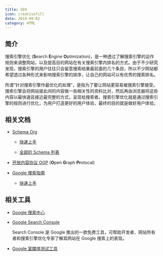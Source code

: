 ```yaml
---
title: SEO
icon: creativefill
date: 2019-09-02
category: HTML
---
```


## 简介

搜索引擎优化 (**S**earch **E**ngine **O**ptimization)，是一种透过了解搜索引擎的运作规则来调整网站，以及提高目的网站在有关搜索引擎内排名的方式。由于不少研究发现，搜索引擎的用户往往只会留意搜索结果最前面的几个条目，所以不少网站都希望透过各种形式来影响搜索引擎的排序，让自己的网站可以有优秀的搜索排名。

所谓“针对搜索引擎作最优化的处理”，是指为了要让网站更容易被搜索引擎接受。搜索引擎会将网站彼此间的内容做一些相关性的资料比对，然后再由浏览器将这些内容以最快速且接近最完整的方式，呈现给搜索者。搜索引擎优化就是通过搜索引擎的规则进行优化，为用户打造更好的用户体验，最终的目的就是做好用户体验。

## 相关文档

- [Schema Org](https://schema.org/)

  - [快速上手](https://schema.org/docs/gs.html)

  - [全部的 Schema 列表](https://schema.org/docs/full.html)

- [开放内容协议 OGP](https://ogp.me/) (**O**pen **G**raph **Pr**otocal)

- [Google 搜索指南](https://developers.google.com/search/docs/)

  - [快速上手](https://developers.google.com/search/docs/guides/get-started)

## 相关工具

- [Google 搜索中心](https://developers.google.com/search)

- [Google Search Console](https://search.google.com/search-console/)

  Search Console 是 Google 推出的一款免费工具，可帮助开发者、网站所有者和搜索引擎优化专家了解其网站在 Google 搜索上的表现。

- [Google 富媒体测试工具](https://search.google.com/test/rich-results)

